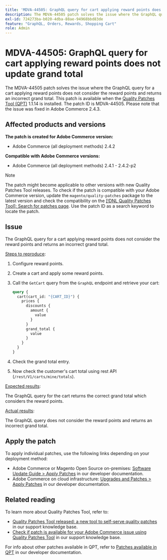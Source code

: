 ```yaml
---
title: 'MDVA-44505: GraphQL query for cart applying reward points does not update grand total'
description: The MDVA-44505 patch solves the issue where the GraphQL query for a cart applying reward points does not consider the reward points and returns an incorrect grand total. This patch is available when the [Quality Patches Tool (QPT)](/help/announcements/adobe-commerce-announcements/magento-quality-patches-released-new-tool-to-self-serve-quality-patches.md) 1.1.14 is installed. The patch ID is MDVA-44505. Please note that the issue was fixed in Adobe Commerce 2.4.3.
exl-id: 724273ba-b020-4dba-88ae-94968bbd83de
feature: "GraphQL, Orders, Rewards, Shopping Cart"
role: Admin
---
```

# MDVA-44505: GraphQL query for cart applying reward points does not update grand total

The MDVA-44505 patch solves the issue where the GraphQL query for a cart applying reward points does not consider the reward points and returns an incorrect grand total. This patch is available when the [Quality Patches Tool (QPT)](/help/announcements/adobe-commerce-announcements/magento-quality-patches-released-new-tool-to-self-serve-quality-patches.md) 1.1.14 is installed. The patch ID is MDVA-44505. Please note that the issue was fixed in Adobe Commerce 2.4.3.

## Affected products and versions

**The patch is created for Adobe Commerce version:**

* Adobe Commerce (all deployment methods) 2.4.2

**Compatible with Adobe Commerce versions:**

* Adobe Commerce (all deployment methods) 2.4.1 - 2.4.2-p2

>[!NOTE]
>
>The patch might become applicable to other versions with new Quality Patches Tool releases. To check if the patch is compatible with your Adobe Commerce version, update the `magento/quality-patches` package to the latest version and check the compatibility on the [[!DNL Quality Patches Tool]: Search for patches page](https://devdocs.magento.com/quality-patches/tool.html#patch-grid). Use the patch ID as a search keyword to locate the patch.

## Issue

The GraphQL query for a cart applying reward points does not consider the reward points and returns an incorrect grand total.

<u>Steps to reproduce</u>:

1. Configure reward points.
1. Create a cart and apply some reward points.
1. Call the `GetCart` query from the `GraphQL` endpoint and retrieve your cart:

    ```GraphQL
    query {
      cart(cart_id: "{CART_ID}") {
        prices {
          discounts {
            amount {
              value
            }
          }
          grand_total {
            value
          }
        }
      }
    }
    ```
    
1. Check the grand total entry.
1. Now check the customer's cart total using rest API (`/rest/V1/carts/mine/totals`).

<u>Expected results</u>:

The GraphQL query for the cart returns the correct grand total which considers the reward points.

<u>Actual results</u>:

The GraphQL query does not consider the reward points and returns an incorrect grand total.

## Apply the patch

To apply individual patches, use the following links depending on your deployment method:

* Adobe Commerce or Magento Open Source on-premises: [Software Update Guide > Apply Patches](https://devdocs.magento.com/guides/v2.4/comp-mgr/patching/mqp.html) in our developer documentation.
* Adobe Commerce on cloud infrastructure: [Upgrades and Patches > Apply Patches](https://devdocs.magento.com/cloud/project/project-patch.html) in our developer documentation.

## Related reading

To learn more about Quality Patches Tool, refer to:

* [Quality Patches Tool released: a new tool to self-serve quality patches](/help/announcements/adobe-commerce-announcements/magento-quality-patches-released-new-tool-to-self-serve-quality-patches.md) in our support knowledge base.
* [Check if patch is available for your Adobe Commerce issue using Quality Patches Tool](/help/support-tools/patches-available-in-qpt-tool/check-patch-for-magento-issue-with-magento-quality-patches.md) in our support knowledge base.

For info about other patches available in QPT, refer to [Patches available in QPT](https://devdocs.magento.com/quality-patches/tool.html#patch-grid) in our developer documentation.
